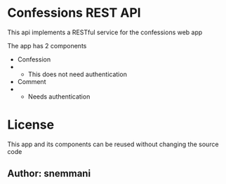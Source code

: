 # Confessions REST API

This api implements a RESTful service for the confessions web app

The app has 2 components
* Confession
* * This does not need authentication
* Comment
* * Needs authentication

# License
This app and its components can be reused without changing the source code

## Author: snemmani
